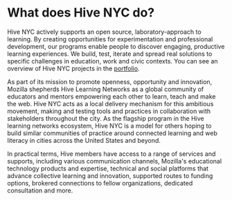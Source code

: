 # What does Hive NYC do?

Hive NYC actively supports an open source, laboratory-approach to learning. By creating opportunities for experimentation and professional development, our programs enable people to discover engaging, productive learning experiences. We build, test, iterate and spread real solutions to specific challenges in education, work and civic contexts. You can see an overview of Hive NYC projects in the [portfolio](http://hivenyc.org/portfolio).

As part of its mission to promote openness, opportunity and innovation, Mozilla shepherds Hive Learning Networks as a global community of educators and mentors empowering each other to learn, teach and make the web. Hive NYC acts as a local delivery mechanism for this ambitious movement, making and testing tools and practices in collaboration with stakeholders throughout the city. As the flagship program in the Hive learning networks ecosystem, Hive NYC is a model for others hoping to build similar communities of practice around connected learning and web literacy in cities across the United States and beyond.

In practical terms, Hive members have access to a range of services and supports, including various communication channels, Mozilla's educational technology products and expertise, technical and social platforms that advance collective learning and innovation, supported routes to funding options, brokered connections to fellow organizations, dedicated consultation and more.
